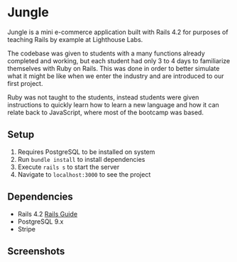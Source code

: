 # Jungle

Jungle is a mini e-commerce application built with Rails 4.2 for purposes of teaching Rails by example at Lighthouse Labs.

The codebase was given to students with a many functions already completed and working, but each student had only 3 to 4 days to familiarize themselves with Ruby on Rails. This was done in order to better simulate what it might be like when we enter the industry and are introduced to our first project.

Ruby was not taught to the students, instead students were given instructions to quickly learn how to learn a new language and how it can relate back to JavaScript, where most of the bootcamp was based.

## Setup

1. Requires PostgreSQL to be installed on system
2. Run `bundle install` to install dependencies
3. Execute `rails s` to start the server
4. Navigate to `localhost:3000` to see the project

## Dependencies

* Rails 4.2 [Rails Guide](http://guides.rubyonrails.org/v4.2/)
* PostgreSQL 9.x
* Stripe

## Screenshots


